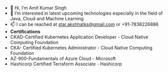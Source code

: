 - 👋 Hi, I’m Amit Kumar Singh
- 👀 I’m interested in latest upcoming technologies especially in the field of Java, Cloud and Machine Learning
- 📫 I can be reached at star.akshhatks@gmail.com or +91-7838226886
- **Certifications**
-  CKAD-Certified Kubernetes Application Developer - Cloud Native Computing Foundation
-  CKA- Certified Kubernetes Administrator - Cloud Native Computing Foundation
-  AZ-900-Fundamentals of Azure Cloud - Microsoft
-  Hashicorp Certified Terraform Associate - Hashicorp

<!---
staramitks/staramitks is a ✨ special ✨ repository because its `README.md` (this file) appears on your GitHub profile.
You can click the Preview link to take a look at your changes.
--->
